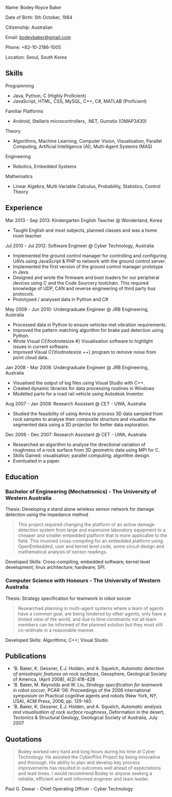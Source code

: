 Name:          Bodey Royce Baker

Date of Birth: 5th October, 1984

Citizenship:   Australian

Email:         bodeybaker@gmail.com

Phone:         +82-10-2186-1005

Location:      Seoul, South Korea



## Skills ##


Programming

 - Java, Python, C (Highly Proficient)
 - JavaScript, HTML, CSS, MySQL, C++, C#, MATLAB (Proficient)


Familiar Platforms

 - Android, Stellaris microcontrollers, .NET, Gumstix (OMAP3430)


Theory

 - Algorithms, Machine Learning, Computer Vision, Visualisation, Parallel Computing, Artificial Intelligence (AI), Multi\-Agent Systems (MAS)


Engineering

 - Robotics, Embedded Systems


Mathematics

 - Linear Algebra,  Multi-Variable Calculus, Probability, Statistics, Control Theory



## Experience ##


Mar 2013 - Sep 2013: Kindergarten English Teacher @ Wonderland, Korea

 - Taught English and most subjects, planned classes and was a home room teacher.


Jul 2010 - Jul 2012: Software Engineer @ Cyber Technology, Australia

 - Implemented the ground control manager for controlling and configuring UAVs using JavaScript & PHP to network with the ground control server.
 - Implemented the first version of the ground control manager prototype in Java.
 - Designed and wrote the firmware and boot loaders for our peripheral devices using C and the Code Sourcery toolchain. This required knowledge of UDP, CAN and reverse engineering of third party bus protocols.
 - Prototyped / analysed data in Python and C#


May 2009 - Jun 2010: Undergraduate Engineer @ JRB Engineering, Australia

 - Processed data in Python to ensure vehicles met vibration requirements.
 - Improved the pattern matching algorithm for brake pad detection using Python.
 - Wrote Visual C{\footnotesize \#}  Visualisation software to highlight issues in current  software.
 - Improved Visual C{\footnotesize ++} program to remove noise from point cloud data.


Jan 2008 - Mar 2008: Undergraduate Engineer @ JRB Engineering, Australia

 - Visualised the output of log files using Visual Studio with C++.
 - Created dynamic libraries for data processing routines in Windows
 - Modelled parts for a road rail vehicle using Autodesk Inventor.


Aug 2007 - Jan 2008: Research Assistant @ CET - UWA, Australia

 - Studied the feasibility of using Amira to process 3D data sampled from rock samples to analyse their composite structure and visualise the segmented data using a 3D projector for better data exploration.


Dec 2006 - Dec 2007: Research Assistant @ CET - UWA, Australia

 - Researched an algorithm to analyse the directional variation of roughness of a rock surface from 3D geometric data using MPI for C.
 - Skills Gained: visualisation; parallel computing; algorithm design.
 - Eventuated in a paper.



## Education ##


### Bachelor of Engineering (Mechatronics) - The University of Western Australia ###

Thesis: Developing a stand alone wireless sensor network for damage detection using the impedance method

> This project required changing the platform of an active damage detection system from large and expensive laboratory equipment to a cheaper and smaller embedded platform that is more applicable to the field. This involved cross-compiling for an embedded platform using OpenEmbedded, user and kernel level code, some circuit design and mathematical analysis of sensor readings.

Developed Skills: Cross-compiling; embedded software; kernel level development; linux architecture; hardware; SPI.


### Computer Science with Honours - The University of Western Australia ###

Thesis: Strategy specification for teamwork in robot soccer

> Researched planning in multi-agent systems where a team of agents have a common goal, are being hindered by other agents, only have a limited view of the world, and due to time constraints not all team members can be informed of the planned solution but they must still co-ordinate in a reasonable manner.

Developed Skills: Algorithms; C++; Visual Studio

## Publications ##

 - 'B. Baker, K. Gessner, E.J. Holden, and A. Squelch,  _Automatic detection of anisotropic features on rock surfaces_, Geosphere, Geological Society of America, (April 2008), 4(2):418-428
 - 'B. Baker, M. Reynolds and W. Liu, _Strategy specification for teamwork in robot soccer_, PCAR '06: Proceedings of the 2006 international symposium on Practical cognitive agents and robots (New York, NY, USA), ACM Press, 2006, pp. 129-140.
 - 'B. Baker, K. Gessner, E.J. Holden, and A. Squelch, _Automatic analysis and visualisation of rock surface roughness_, Deformation in the desert, Tectonics & Structural Geology, Geological Society of Australia, July 2007

## Quotations ##

> Bodey worked very hard and long hours during his time at Cyber Technology. He assisted the CyberPilot Project by being innovative and thorough. His ability to plan and develop key process improvements has resulted in outcomes well ahead of expectations and lead times. I would recommend Bodey to anyone seeking a reliable, efficient and well informed engineer and team leader.

Paul G. Dewar - Chief Operating Officer - Cyber Technology

